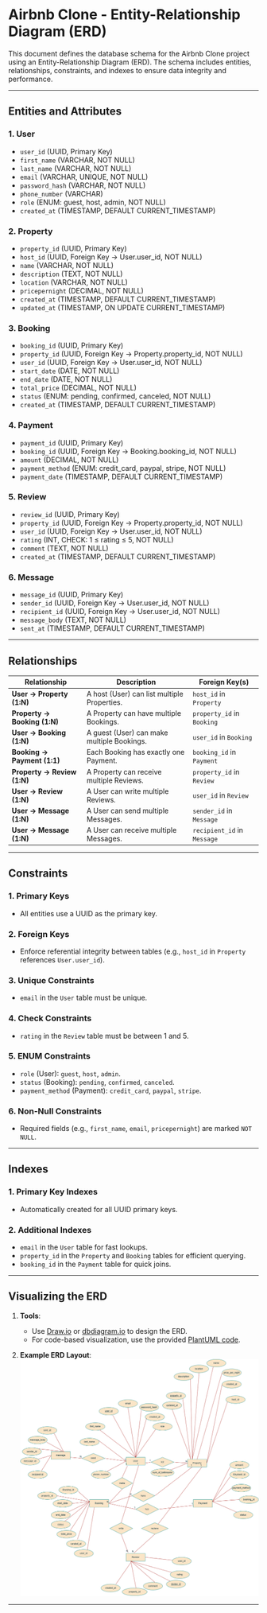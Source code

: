 # Airbnb Clone - Entity-Relationship Diagram (ERD)

This document defines the database schema for the Airbnb Clone project using an Entity-Relationship Diagram (ERD). The schema includes entities, relationships, constraints, and indexes to ensure data integrity and performance.

---

## Entities and Attributes

### **1. User**
- `user_id` (UUID, Primary Key)
- `first_name` (VARCHAR, NOT NULL)
- `last_name` (VARCHAR, NOT NULL)
- `email` (VARCHAR, UNIQUE, NOT NULL)
- `password_hash` (VARCHAR, NOT NULL)
- `phone_number` (VARCHAR)
- `role` (ENUM: guest, host, admin, NOT NULL)
- `created_at` (TIMESTAMP, DEFAULT CURRENT_TIMESTAMP)

### **2. Property**
- `property_id` (UUID, Primary Key)
- `host_id` (UUID, Foreign Key → User.user_id, NOT NULL)
- `name` (VARCHAR, NOT NULL)
- `description` (TEXT, NOT NULL)
- `location` (VARCHAR, NOT NULL)
- `pricepernight` (DECIMAL, NOT NULL)
- `created_at` (TIMESTAMP, DEFAULT CURRENT_TIMESTAMP)
- `updated_at` (TIMESTAMP, ON UPDATE CURRENT_TIMESTAMP)

### **3. Booking**
- `booking_id` (UUID, Primary Key)
- `property_id` (UUID, Foreign Key → Property.property_id, NOT NULL)
- `user_id` (UUID, Foreign Key → User.user_id, NOT NULL)
- `start_date` (DATE, NOT NULL)
- `end_date` (DATE, NOT NULL)
- `total_price` (DECIMAL, NOT NULL)
- `status` (ENUM: pending, confirmed, canceled, NOT NULL)
- `created_at` (TIMESTAMP, DEFAULT CURRENT_TIMESTAMP)

### **4. Payment**
- `payment_id` (UUID, Primary Key)
- `booking_id` (UUID, Foreign Key → Booking.booking_id, NOT NULL)
- `amount` (DECIMAL, NOT NULL)
- `payment_method` (ENUM: credit_card, paypal, stripe, NOT NULL)
- `payment_date` (TIMESTAMP, DEFAULT CURRENT_TIMESTAMP)

### **5. Review**
- `review_id` (UUID, Primary Key)
- `property_id` (UUID, Foreign Key → Property.property_id, NOT NULL)
- `user_id` (UUID, Foreign Key → User.user_id, NOT NULL)
- `rating` (INT, CHECK: 1 ≤ rating ≤ 5, NOT NULL)
- `comment` (TEXT, NOT NULL)
- `created_at` (TIMESTAMP, DEFAULT CURRENT_TIMESTAMP)

### **6. Message**
- `message_id` (UUID, Primary Key)
- `sender_id` (UUID, Foreign Key → User.user_id, NOT NULL)
- `recipient_id` (UUID, Foreign Key → User.user_id, NOT NULL)
- `message_body` (TEXT, NOT NULL)
- `sent_at` (TIMESTAMP, DEFAULT CURRENT_TIMESTAMP)

---

## Relationships

| Relationship                   | Description                                                                 | Foreign Key(s)                     |
|--------------------------------|-----------------------------------------------------------------------------|------------------------------------|
| **User → Property (1:N)**      | A host (User) can list multiple Properties.                                 | `host_id` in `Property`            |
| **Property → Booking (1:N)**   | A Property can have multiple Bookings.                                      | `property_id` in `Booking`         |
| **User → Booking (1:N)**       | A guest (User) can make multiple Bookings.                                  | `user_id` in `Booking`             |
| **Booking → Payment (1:1)**    | Each Booking has exactly one Payment.                                       | `booking_id` in `Payment`          |
| **Property → Review (1:N)**    | A Property can receive multiple Reviews.                                    | `property_id` in `Review`          |
| **User → Review (1:N)**        | A User can write multiple Reviews.                                          | `user_id` in `Review`              |
| **User → Message (1:N)**       | A User can send multiple Messages.                                          | `sender_id` in `Message`           |
| **User → Message (1:N)**       | A User can receive multiple Messages.                                       | `recipient_id` in `Message`        |

---

## Constraints

### **1. Primary Keys**
- All entities use a UUID as the primary key.

### **2. Foreign Keys**
- Enforce referential integrity between tables (e.g., `host_id` in `Property` references `User.user_id`).

### **3. Unique Constraints**
- `email` in the `User` table must be unique.

### **4. Check Constraints**
- `rating` in the `Review` table must be between 1 and 5.

### **5. ENUM Constraints**
- `role` (User): `guest`, `host`, `admin`.
- `status` (Booking): `pending`, `confirmed`, `canceled`.
- `payment_method` (Payment): `credit_card`, `paypal`, `stripe`.

### **6. Non-Null Constraints**
- Required fields (e.g., `first_name`, `email`, `pricepernight`) are marked `NOT NULL`.

---

## Indexes

### **1. Primary Key Indexes**
- Automatically created for all UUID primary keys.

### **2. Additional Indexes**
- `email` in the `User` table for fast lookups.
- `property_id` in the `Property` and `Booking` tables for efficient querying.
- `booking_id` in the `Payment` table for quick joins.

---

## Visualizing the ERD

1. **Tools**:  
   - Use [Draw.io](https://draw.io) or [dbdiagram.io](https://dbdiagram.io) to design the ERD.  
   - For code-based visualization, use the provided [PlantUML code](#plantuml-code).  

2. **Example ERD Layout**:  
   ![ER Diagram](https://github.com/Yawksh/alx-airbnb-database/blob/main/ERD/erd_final.drawio.png) 

---


